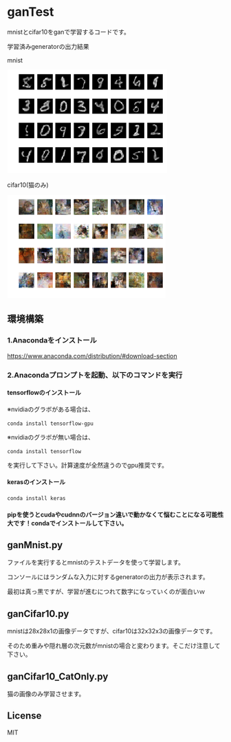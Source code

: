 # ganTest

mnistとcifar10をganで学習するコードです。

学習済みgeneratorの出力結果

mnist

![mnist_epoch300.png](https://github.com/YutaIzumi/ganTest/blob/master/img/mnist_epoch300.png)

cifar10(猫のみ)

![cat_epoch391.png](https://github.com/YutaIzumi/ganTest/blob/master/img/cat_epoch391.png)

## 環境構築
### 1.Anacondaをインストール
https://www.anaconda.com/distribution/#download-section

### 2.Anacondaプロンプトを起動、以下のコマンドを実行

#### tensorflowのインストール
※nvidiaのグラボがある場合は、

```conda install tensorflow-gpu```

※nvidiaのグラボが無い場合は、

```conda install tensorflow```

を実行して下さい。計算速度が全然違うのでgpu推奨です。

#### kerasのインストール
```conda install keras```

#### pipを使うとcudaやcudnnのバージョン違いで動かなくて悩むことになる可能性大です！condaでインストールして下さい。

## ganMnist.py
ファイルを実行するとmnistのテストデータを使って学習します。

コンソールにはランダムな入力に対するgeneratorの出力が表示されます。

最初は真っ黒ですが、学習が進むにつれて数字になっていくのが面白いｗ

## ganCifar10.py

mnistは28x28x1の画像データですが、cifar10は32x32x3の画像データです。

そのため重みや隠れ層の次元数がmnistの場合と変わります。そこだけ注意して下さい。

## ganCifar10_CatOnly.py

猫の画像のみ学習させます。

## License
MIT
